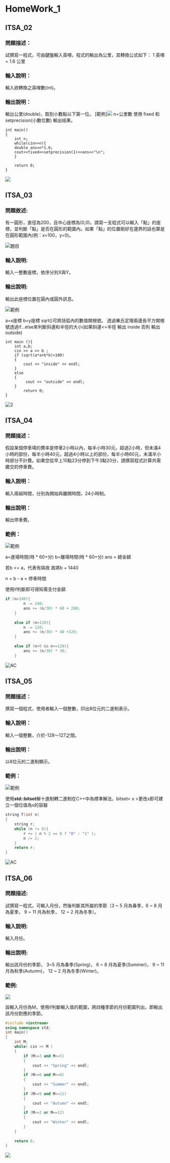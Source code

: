 # **HomeWork_1**

## **ITSA_02**
### 問題描述：
試撰寫一程式，可由鍵盤輸入英哩，程式的輸出為公里，其轉換公式如下：
1 英哩= 1.6 公里

### 輸入說明：
輸入欲轉換之英哩數(int)。

### 輸出說明：
輸出公里(double)，取到小數點以下第一位。
[範例]![](https://i.imgur.com/BK4HoIP.png)
n=公里數
使用 fixed 和 setprecision(小數位數) 輸出结果。

```
int main()
{
    int n;
    while(cin>>n){
    double ans=n*1.6; 
    cout<<fixed<<setprecision(1)<<ans<<"\n";
    }
     
    return 0;   
}

```
![](https://i.imgur.com/mC4vojR.png)


## **ITSA_03**
### 問題敘述:
有一圓形，直徑為200，且中心座標為(0,0)。請寫一支程式可以輸入「點」的座標，並判斷「點」是否在圓形的範圍內。如果「點」的位置剛好在邊界的話也算是在圓形範圍內(例：x=100，y=0)。

![題目](https://i.imgur.com/wyAwvAt.png)

### 輸入說明:
輸入一整數座標，依序分別X與Y。
### 輸出說明:
輸出此座標位置在圓內或圓外訊息。

![範例](https://i.imgur.com/xuKxIXR.png)

a=x座標
b=y座標
sqrt()可將括弧內的數值開根號。
透過畢氏定理兩邊長平方開根號透過if...else來判斷斜邊和半徑的大小(如果斜邊<=半徑 輸出 inside 否則 輸出outside)



```
int main (){  
    int a,b;  
    cin >> a >> b ;  
    if (sqrt(a*a+b*b)<100)  
    {  
        cout << "inside" << endl;  
    }  
    else  
    {  
         cout << "outside" << endl;  
    }  
        return 0;  
}  
```
![2](https://i.imgur.com/8BtvlSz.png)

## **ITSA_04**
### 問題描述：
假設某個停車場的費率是停車2小時以內，每半小時30元，超過2小時，但未滿4小時的部份，每半小時40元，超過4小時以上的部份，每半小時60元，未滿半小時部分不計費。如果您從早上10點23分停到下午3點20分，請撰寫程式計算共需繳交的停車費。
### 輸入說明：
輸入兩組時間，分別為開始與離開時間，24小時制。
### 輸出說明：
輸出停車費。
### 範例：
![範例](https://i.imgur.com/ASUwTO6.png)

a=進場時間(時 * 60+分)
b=離場時間(時 * 60+分)
ans = 總金額

若b <= a，代表有隔夜
故將b + 1440

n = b - a = 停車時間

使用if判斷即可得知需支付金額

```cpp
if (n>240){
        n -= 240;
        ans += (n/30) * 60 + 280;
    }
    
    else if (n>120){
        n -= 120;
        ans += (n/30) * 40 +120;
    }
    
    else if (n>0 && n<=120){
        ans += (n/30) * 30;
    }
```
![AC](https://i.imgur.com/ap64u5d.png)

## **ITSA_05**
### 問題描述：
撰寫一個程式，使用者輸入一個整數，印出8位元的二進制表示。
### 輸入說明：
輸入一個整數，介於-128～127之間。
### 輸出說明：
以8位元的二進制顯示。
### 範例：
![範例](https://i.imgur.com/ljyuOxm.png)

使用**std::bitset**解十進制轉二進制在C++中為標準解法，bitset< x >更改x即可建立一個位值為x的容器
```cpp
string f(int n)
{
    string r;
    while (n != 0){
        r += ( n % 2 == 0 ? "0" : "1" );
        n /= 2;
    }
    return r;
}
```
![AC](https://i.imgur.com/d5B4ycd.png)


## **ITSA_06**
### 問題描述:
試撰寫一程式，可輸入月份，然後判斷其所屬的季節（3 ~ 5 月為春季，6 ~ 8 月為夏季， 9 ~ 11 月為秋季， 12 ~ 2 月為冬季）。
### 輸入說明:
輸入月份。
### 輸出說明:
輸出該月份的季節， 3~5 月為春季(Spring)， 6 ~ 8 月為夏季(Summer)， 9 ~ 11 月為秋季(Autumn)， 12 ~ 2 月為冬季(Winter)。
### 範例:
![](https://i.imgur.com/wHcZ49L.png)

設輸入月份為M，使用if判斷輸入值的範圍，將四種季節的月份範圍列出，即輸出該月份對應的季節。
```cpp
#include <iostream>    
using namespace std;    
int main()    
{    
    int M;    
    while( cin >> M )    
    {    
        if (M>=3 and M<=5)    
        {    
            cout << "Spring" << endl;    
        }    
        if (M>=6 and M<=8)    
        {    
            cout << "Summer" << endl;     
        }    
        if (M>=9 and M<=11)    
        {    
            cout << "Autumn" << endl;    
        }    
        if (M<=2 or M==12)    
        {    
            cout << "Winter" << endl;    
        }    
    }    
        
    return 0;    
}  
```
![](https://i.imgur.com/2cUq4Xt.png)


